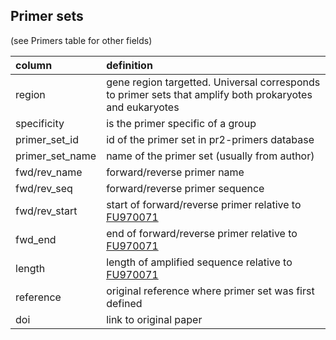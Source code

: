 ## Primer sets 
 
 (see Primers table for other fields)
 
 column               | definition 
| :------------------ | :------- |
  region | gene region targetted. Universal corresponds to primer sets that amplify both prokaryotes and eukaryotes
  specificity |  is the primer specific of a group
  primer_set_id | id of the primer set  in pr2-primers database
  primer_set_name |  name of the primer set (usually from author)
  fwd/rev_name | forward/reverse primer name
  fwd/rev_seq | forward/reverse primer sequence
  fwd/rev_start | start of forward/reverse primer relative to [FU970071](https://www.ncbi.nlm.nih.gov/nuccore/FU970071)
  fwd_end | end of forward/reverse primer relative to [FU970071](https://www.ncbi.nlm.nih.gov/nuccore/FU970071)
  length | length of amplified sequence relative to [FU970071](https://www.ncbi.nlm.nih.gov/nuccore/FU970071)
  reference | original reference where primer set was first defined
  doi | link to original paper